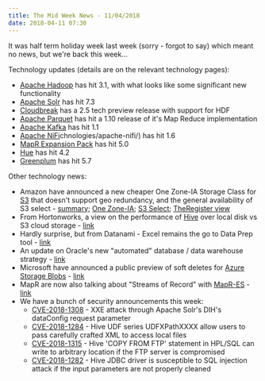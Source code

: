 ```yaml
---
title: The Mid Week News - 11/04/2018
date: 2018-04-11 07:30
---
```

It was half term holiday week last week (sorry - forgot to say) which meant no news, but we're back this week...
<!--more-->

Technology updates (details are on the relevant technology pages):

* [Apache Hadoop](/technologies/apache-hadoop/) has hit 3.1, with what looks like some significant new functionality
* [Apache Solr](/technologies/apache-solr/) has hit 7.3
* [Cloudbreak](/technologies/cloudbreak/) has a 2.5 tech preview release with support for HDF
* [Apache Parquet](/technologies/apache-parquet/) has hit a 1.10 release of it's Map Reduce implementation
* [Apache Kafka](/technologies/apache-kafka/) has hit 1.1
* [Apache NiFi](/te)chnologies/apache-nifi/) has hit 1.6
* [MapR Expansion Pack](/technologies/mapr-expansion-pack/) has hit 5.0
* [Hue](/technologies/hue/) has hit 4.2
* [Greenplum](/technologies/apache-greenplum/) has hit 5.7

Other technology news:

* Amazon have announced a new cheaper One Zone-IA Storage Class for [S3](/technologies/amazon-s3/) that doesn't support geo redundancy, and the general availability of S3 select - [summary](https://aws.amazon.com/blogs/aws/amazon-s3-update-new-storage-class-general-availability-of-s3-select/); [One Zone-IA](https://aws.amazon.com/about-aws/whats-new/2018/04/announcing-s3-one-zone-infrequent-access-a-new-amazon-s3-storage-class/); [S3 Select](https://aws.amazon.com/about-aws/whats-new/2018/04/amazon-s3-select-is-now-generally-available/); [TheRegister view](https://www.theregister.co.uk/2018/04/05/aws_drops_s3_storage_costs/)
* From Hortonworks, a view on the performance of [Hive](/technologies/apache-hive/) over local disk vs S3 cloud storage - [link](https://hortonworks.com/blog/cloud-architectures-interactive-analytics-apache-hive/)
* Hardly surprise, but from Datanami - Excel remains the go to Data Prep tool - [link](https://www.datanami.com/2018/04/02/survey-excel-remains-go-to-data-prep-tool/)
* An update on Oracle's new "automated" database / data warehouse strategy - [link](https://www.enterprisetech.com/2018/03/28/oracle-ellison-seek-path-around-aws/)
* Microsoft have announced a public preview of soft deletes for [Azure Storage Blobs](/technoloiges/azure-storage-blobs/) - [link](https://azure.microsoft.com/en-us/blog/soft-delete-for-azure-storage-blobs-now-in-public-preview/)
* MapR are now also talking about "Streams of Record" with [MapR-ES](/technologies/mapr-es/) - [link](https://mapr.com/blog/extending-your-stream-of-record-mapr-6-0-1-mep-5-0/)
* We have a bunch of security announcements this week:
  * [CVE-2018-1308](https://cve.mitre.org/cgi-bin/cvename.cgi?name=CVE-2018-1308) - XXE attack through Apache Solr's DIH's dataConfig request parameter
  * [CVE-2018-1284](https://cve.mitre.org/cgi-bin/cvename.cgi?name=CVE-2018-1284) - Hive UDF series UDFXPathXXXX allow users to pass carefully crafted XML to access local files
  * [CVE-2018-1315](https://cve.mitre.org/cgi-bin/cvename.cgi?name=CVE-2018-1315) - Hive 'COPY FROM FTP' statement in HPL/SQL can write to arbitrary location if the FTP server is compromised
  * [CVE-2018-1282](https://cve.mitre.org/cgi-bin/cvename.cgi?name=CVE-2018-1282) - Hive JDBC driver is susceptible to SQL injection attack if the input parameters are not properly cleaned
